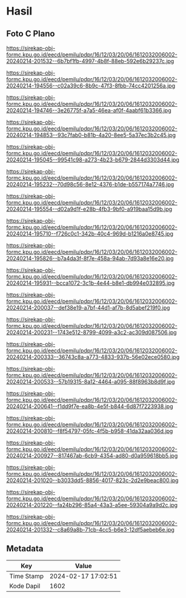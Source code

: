 # Hasil

## Foto C Plano

https://sirekap-obj-formc.kpu.go.id/eecd/pemilu/pdpr/16/12/03/20/06/1612032006002-20240214-201532--6b7bf1fb-4997-4b8f-88eb-592e6b29237c.jpg

https://sirekap-obj-formc.kpu.go.id/eecd/pemilu/pdpr/16/12/03/20/06/1612032006002-20240214-194556--c02a39c6-8b9c-47f3-8fbb-74cc4201256a.jpg

https://sirekap-obj-formc.kpu.go.id/eecd/pemilu/pdpr/16/12/03/20/06/1612032006002-20240214-194746--3e26775f-a7a5-46ea-af0f-4aabf61b3366.jpg

https://sirekap-obj-formc.kpu.go.id/eecd/pemilu/pdpr/16/12/03/20/06/1612032006002-20240214-194853--93c7fab0-b81b-4a20-8ee5-5a37ec3b2c45.jpg

https://sirekap-obj-formc.kpu.go.id/eecd/pemilu/pdpr/16/12/03/20/06/1612032006002-20240214-195045--99541c98-a273-4b23-b679-2844d3303d44.jpg

https://sirekap-obj-formc.kpu.go.id/eecd/pemilu/pdpr/16/12/03/20/06/1612032006002-20240214-195232--70d98c56-8e12-4376-b1de-b557174a7746.jpg

https://sirekap-obj-formc.kpu.go.id/eecd/pemilu/pdpr/16/12/03/20/06/1612032006002-20240214-195554--d02a9d1f-e28b-4fb3-9bf0-a919baa15d9b.jpg

https://sirekap-obj-formc.kpu.go.id/eecd/pemilu/pdpr/16/12/03/20/06/1612032006002-20240214-195710--f726c0c1-342b-40c4-969d-b1216a0e8745.jpg

https://sirekap-obj-formc.kpu.go.id/eecd/pemilu/pdpr/16/12/03/20/06/1612032006002-20240214-195826--b7a4da3f-8f7e-458a-94ab-7d93a8e16e20.jpg

https://sirekap-obj-formc.kpu.go.id/eecd/pemilu/pdpr/16/12/03/20/06/1612032006002-20240214-195931--bcca1072-3c1b-4e44-b8e1-db994e032895.jpg

https://sirekap-obj-formc.kpu.go.id/eecd/pemilu/pdpr/16/12/03/20/06/1612032006002-20240214-200037--def38e19-a7bf-44d1-af7b-8d5abef219f0.jpg

https://sirekap-obj-formc.kpu.go.id/eecd/pemilu/pdpr/16/12/03/20/06/1612032006002-20240214-200231--1743e512-8799-4099-a3c2-ac309d087506.jpg

https://sirekap-obj-formc.kpu.go.id/eecd/pemilu/pdpr/16/12/03/20/06/1612032006002-20240214-200333--36743c8a-a773-4833-937b-56e02ece0580.jpg

https://sirekap-obj-formc.kpu.go.id/eecd/pemilu/pdpr/16/12/03/20/06/1612032006002-20240214-200533--57b19315-8a12-4464-a095-88f8963b8d9f.jpg

https://sirekap-obj-formc.kpu.go.id/eecd/pemilu/pdpr/16/12/03/20/06/1612032006002-20240214-200641--f1dd9f7e-ea8b-4e5f-b844-6d87f7223938.jpg

https://sirekap-obj-formc.kpu.go.id/eecd/pemilu/pdpr/16/12/03/20/06/1612032006002-20240214-200810--f8f54797-05fc-4f5b-b958-41da32aa036d.jpg

https://sirekap-obj-formc.kpu.go.id/eecd/pemilu/pdpr/16/12/03/20/06/1612032006002-20240214-200927--817467ab-6cb9-4354-ad80-d0a959618bb5.jpg

https://sirekap-obj-formc.kpu.go.id/eecd/pemilu/pdpr/16/12/03/20/06/1612032006002-20240214-201020--b3033dd5-8856-4017-823c-2d2e9beac800.jpg

https://sirekap-obj-formc.kpu.go.id/eecd/pemilu/pdpr/16/12/03/20/06/1612032006002-20240214-201220--fa24b296-85a4-43a3-a5ee-59304a9a9d2c.jpg

https://sirekap-obj-formc.kpu.go.id/eecd/pemilu/pdpr/16/12/03/20/06/1612032006002-20240214-201332--c8a69a8b-71cb-4cc5-b6e3-12df5aebeb6e.jpg


## Metadata

| Key        | Value               |
| ---------- | ------------------- |
| Time Stamp | 2024-02-17 17:02:51 |
| Kode Dapil | 1602                |



